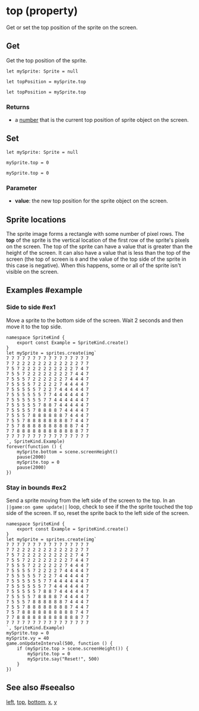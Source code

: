 # top (property)

Get or set the top position of the sprite on the screen.

## Get

Get the top position of the sprite.

```block
let mySprite: Sprite = null

let topPosition = mySprite.top
```

```typescript-ignore
let topPosition = mySprite.top
```

### Returns

* a [number](/types/number) that is the current top position of sprite object on the screen.

## Set

```block
let mySprite: Sprite = null

mySprite.top = 0
```

```typescript-ignore
mySprite.top = 0
```

### Parameter

* **value**: the new top position for the sprite object on the screen.

## Sprite locations

The sprite image forms a rectangle with some number of pixel rows. The **top** of the sprite is the vertical location of the first row of the sprite's pixels on the screen. The top of the sprite can have a value that is greater than the height of the screen. It can also have a value that is less than the top of the screen (the top of screen is `0` and the value of the top side of the sprite in this case is negative). When this happens, some or all of the sprite isn't visible on the screen.

## Examples #example

### Side to side #ex1

Move a sprite to the bottom side of the screen. Wait 2 seconds and then move it to the top side.

```blocks
namespace SpriteKind {
    export const Example = SpriteKind.create()
}
let mySprite = sprites.create(img`
7 7 7 7 7 7 7 7 7 7 7 7 7 7 7 7 
7 7 2 2 2 2 2 2 2 2 2 2 2 2 7 7 
7 5 7 2 2 2 2 2 2 2 2 2 2 7 4 7 
7 5 5 7 2 2 2 2 2 2 2 2 7 4 4 7 
7 5 5 5 7 2 2 2 2 2 2 7 4 4 4 7 
7 5 5 5 5 7 2 2 2 2 7 4 4 4 4 7 
7 5 5 5 5 5 7 2 2 7 4 4 4 4 4 7 
7 5 5 5 5 5 5 7 7 4 4 4 4 4 4 7 
7 5 5 5 5 5 5 7 7 4 4 4 4 4 4 7 
7 5 5 5 5 5 7 8 8 7 4 4 4 4 4 7 
7 5 5 5 5 7 8 8 8 8 7 4 4 4 4 7 
7 5 5 5 7 8 8 8 8 8 8 7 4 4 4 7 
7 5 5 7 8 8 8 8 8 8 8 8 7 4 4 7 
7 5 7 8 8 8 8 8 8 8 8 8 8 7 4 7 
7 7 8 8 8 8 8 8 8 8 8 8 8 8 7 7 
7 7 7 7 7 7 7 7 7 7 7 7 7 7 7 7 
`, SpriteKind.Example)
forever(function () {
    mySprite.bottom = scene.screenHeight()
    pause(2000)
    mySprite.top = 0
    pause(2000)
})
```

### Stay in bounds #ex2

Send a sprite moving from the left side of the screen to the top. In an ``||game:on game update||`` loop, check to see if the the sprite touched the top side of the screen. If so, reset the sprite back to the left side of the screen.

```blocks
namespace SpriteKind {
    export const Example = SpriteKind.create()
}
let mySprite = sprites.create(img`
7 7 7 7 7 7 7 7 7 7 7 7 7 7 7 7 
7 7 2 2 2 2 2 2 2 2 2 2 2 2 7 7 
7 5 7 2 2 2 2 2 2 2 2 2 2 7 4 7 
7 5 5 7 2 2 2 2 2 2 2 2 7 4 4 7 
7 5 5 5 7 2 2 2 2 2 2 7 4 4 4 7 
7 5 5 5 5 7 2 2 2 2 7 4 4 4 4 7 
7 5 5 5 5 5 7 2 2 7 4 4 4 4 4 7 
7 5 5 5 5 5 5 7 7 4 4 4 4 4 4 7 
7 5 5 5 5 5 5 7 7 4 4 4 4 4 4 7 
7 5 5 5 5 5 7 8 8 7 4 4 4 4 4 7 
7 5 5 5 5 7 8 8 8 8 7 4 4 4 4 7 
7 5 5 5 7 8 8 8 8 8 8 7 4 4 4 7 
7 5 5 7 8 8 8 8 8 8 8 8 7 4 4 7 
7 5 7 8 8 8 8 8 8 8 8 8 8 7 4 7 
7 7 8 8 8 8 8 8 8 8 8 8 8 8 7 7 
7 7 7 7 7 7 7 7 7 7 7 7 7 7 7 7 
`, SpriteKind.Example)
mySprite.top = 0
mySprite.vy = 40
game.onUpdateInterval(500, function () {
    if (mySprite.top > scene.screenHeight()) {
        mySprite.top = 0
        mySprite.say("Reset!", 500)
    }
})
```
## See also #seealso

[left](/reference/sprites/sprite/left),
[top](/reference/sprites/sprite/top),
[bottom](/reference/sprites/sprite/bottom),
[x](/reference/sprites/sprite/x),
[y](/reference/sprites/sprite/y)

